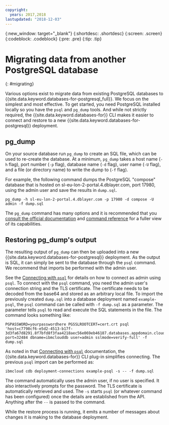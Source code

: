 ```yaml
---
copyright:
  years: 2017,2018
lastupdated: "2018-12-03"
---
```


{:new_window: target="_blank"}
{:shortdesc: .shortdesc}
{:screen: .screen}
{:codeblock: .codeblock}
{:pre: .pre}
{:tip: .tip}

# Migrating data from another PostgreSQL database
{: #migrating}

Various options exist to migrate data from existing PostgreSQL databases to {{site.data.keyword.databases-for-postgresql_full}}. We focus on the simplest and most effective. To get started, you need PostgreSQL installed locally so you have the `psql` and `pg_dump` tools. And while not strictly required, the {{site.data.keyword.databases-for}} CLI makes it easier to connect and restore to a new {{site.data.keyword.databases-for-postgresql}} deployment. 

## pg_dump

On your source database run `pg_dump` to create an SQL file, which can be used to re-create the database. At a minimum, `pg_dump` takes a host name (`-h` flag), port number (`-p` flag), database name (`-d` flag), user name (`-U` flag), and a file (or directory name) to write the dump to (`-f` flag). 

For example, the following command dumps the PostgreSQL "compose" database that is hosted on sl-eu-lon-2-portal.4.dblayer.com, port 17980, using the admin user and save the results in `dump.sql`.

```shell
pg_dump -h sl-eu-lon-2-portal.4.dblayer.com -p 17980 -d compose -U admin -f dump.sql
```

The `pg_dump` command has many options and it is recommended that you [consult the official documentation](https://www.postgresql.org/docs/9.6/static/backup-dump.html) and [command reference](https://www.postgresql.org/docs/9.6/static/app-pgdump.html) for a fuller view of its capabilities.

## Restoring pg_dump's output

The resulting output of `pg_dump` can then be uploaded into a new {{site.data.keyword.databases-for-postgresql}} deployment. As the output is SQL, it can simply be sent to the database through the `psql` command. We recommend that imports be performed with the admin user. 

See the [Connecting with `psql`](/docs/services/databases-for-postgresql?topic=databases-for-postgresql-connecting-psql) for details on how to connect as admin using `psql`. To connect with the `psql` command, you need the admin user's connection string and the TLS certificate. The certificate needs to be decoded from the base64 and stored as an arbitrary local file.  To import the previously created `dump.sql` into a database deployment named `example-psql`, the `psql` command can be called with `-f dump.sql` as a parameter. The parameter tells `psql` to read and execute the SQL statements in the file. The command looks something like:

```shell
PGPASSWORD=yourpasswordhere PGSSLROOTCERT=cert.crt psql 'host=c7798cf6-e5d2-4513-b17f-3d3fa67d8291.8f7bfd8f3faa4218aec56e069eb46187.databases.appdomain.cloud port=32484 dbname=ibmclouddb user=admin sslmode=verify-full' -f dump.sql
```

As noted in that [Connecting with `psql`](/docs/services/databases-for-postgresql?topic=databases-for-postgresql-connecting-psql) documentation, the {{site.data.keyword.databases-for}} CLI plug-in simplifies connecting. The previous `psql` import can be performed as:

```shell
ibmcloud cdb deployment-connections example-psql -s -- -f dump.sql
```

The command automatically uses the admin user, if no user is specified. It also interactively prompts for the password. The TLS certificate is automatically retrieved and used. The `-s` starts `psql` (or whatever command has been configured) once the details are established from the API. Anything after the `--` is passed to the command.

While the restore process is running, it emits a number of messages about changes it is making to the database deployment.